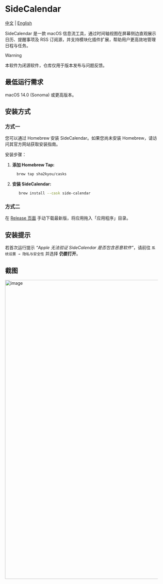 # SideCalendar

[中文](https://github.com/sha2kyou/SideCalendar/blob/main/README_ZH.md) | [English](https://github.com/sha2kyou/SideCalendar/blob/main/README.md)

SideCalendar 是一款 macOS 信息流工具，通过时间轴视图在屏幕侧边直观展示日历、提醒事项及 RSS 订阅源，并支持模块化插件扩展，帮助用户更高效地管理日程与任务。

>[!WARNING]
>本软件为闭源软件，仓库仅用于版本发布与问题反馈。

## 最低运行需求
macOS 14.0 (Sonoma) 或更高版本。

## 安装方式

### 方式一

您可以通过 Homebrew 安装 SideCalendar。如果您尚未安装 Homebrew，请访问其官方网站获取安装指南。

安装步骤：

1. **添加 Homebrew Tap:**
    ```bash
      brew tap sha2kyou/casks
    ```

2. **安装 SideCalendar:**
   ```bash
      brew install --cask side-calendar
   ```

### 方式二

在 [Release 页面](https://github.com/sha2kyou/SideCalendar/releases/latest) 手动下载最新版，将应用拖入「应用程序」目录。

## 安装提示

若首次运行提示 *“Apple 无法验证 SideCalendar 是否包含恶意软件”*，请前往 `系统设置 → 隐私与安全性` 并选择 **仍要打开**。

## 截图

<img width="537" height="983" alt="image" src="https://github.com/user-attachments/assets/52fecad7-2b97-4f01-b319-96ac6dd9af41" />


